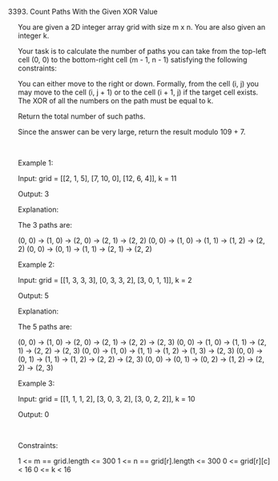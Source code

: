3393. Count Paths With the Given XOR Value

You are given a 2D integer array grid with size m x n. You are also given an integer k.

Your task is to calculate the number of paths you can take from the top-left cell (0, 0) to the bottom-right cell (m - 1, n - 1) satisfying the following constraints:

You can either move to the right or down. Formally, from the cell (i, j) you may move to the cell (i, j + 1) or to the cell (i + 1, j) if the target cell exists.
The XOR of all the numbers on the path must be equal to k.

Return the total number of such paths.

Since the answer can be very large, return the result modulo 109 + 7.

 

Example 1:

Input: grid = [[2, 1, 5], [7, 10, 0], [12, 6, 4]], k = 11

Output: 3

Explanation: 

The 3 paths are:

(0, 0) → (1, 0) → (2, 0) → (2, 1) → (2, 2)
(0, 0) → (1, 0) → (1, 1) → (1, 2) → (2, 2)
(0, 0) → (0, 1) → (1, 1) → (2, 1) → (2, 2)

Example 2:

Input: grid = [[1, 3, 3, 3], [0, 3, 3, 2], [3, 0, 1, 1]], k = 2

Output: 5

Explanation:

The 5 paths are:

(0, 0) → (1, 0) → (2, 0) → (2, 1) → (2, 2) → (2, 3)
(0, 0) → (1, 0) → (1, 1) → (2, 1) → (2, 2) → (2, 3)
(0, 0) → (1, 0) → (1, 1) → (1, 2) → (1, 3) → (2, 3)
(0, 0) → (0, 1) → (1, 1) → (1, 2) → (2, 2) → (2, 3)
(0, 0) → (0, 1) → (0, 2) → (1, 2) → (2, 2) → (2, 3)

Example 3:

Input: grid = [[1, 1, 1, 2], [3, 0, 3, 2], [3, 0, 2, 2]], k = 10

Output: 0

 

Constraints:

1 <= m == grid.length <= 300
1 <= n == grid[r].length <= 300
0 <= grid[r][c] < 16
0 <= k < 16